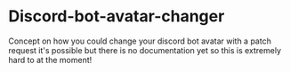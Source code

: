 # Discord-bot-avatar-changer
Concept on how you could change your discord bot avatar with a patch request 
it's possible but there is no documentation yet so this is extremely hard to at the moment!

